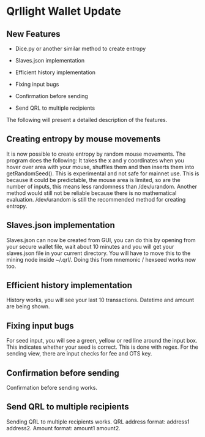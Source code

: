 # Qrllight Wallet Update



## New Features



- Dice.py or another similar method to create entropy 

- Slaves.json implementation

- Efficient history implementation

- Fixing input bugs

- Confirmation before sending

- Send QRL to multiple recipients





The following will present a detailed description of the features.



## Creating entropy by mouse movements

It is now possible to create entropy by random mouse movements. The program does the following: It takes the x and y coordinates when you hover over area with your mouse, shuffles them and then inserts them into getRandomSeed(). This is experimental and not safe for mainnet use. This is because it could be predictable, the mouse area is limited, so are the number of inputs, this means less randomness than /dev/urandom. Another method would still not be reliable because there is no mathematical evaluation. /dev/urandom is still the recommended method for creating entropy.



## Slaves.json implementation

Slaves.json can now be created from GUI, you can do this by opening from your secure wallet file, wait about 10 minutes and you will get your slaves.json file in your current directory. You will have to move this to the mining node inside ~/.qrl/. Doing this from mnemonic / hexseed works now too.



## Efficient history implementation

History works, you will see your last 10 transactions. Datetime and amount are being shown.



## Fixing input bugs

For seed input, you will see a green, yellow or red line around the input box. This indicates whether your seed is correct. This is done with regex. For the sending view, there are input checks for fee and OTS key.



## Confirmation before sending

Confirmation before sending works.



## Send QRL to multiple recipients

Sending QRL to multiple recipients works. QRL address format: address1 address2. Amount format: amount1 amount2.